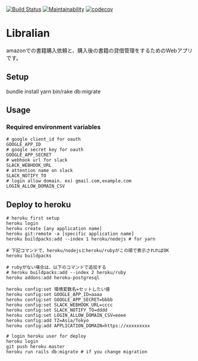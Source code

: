 [![Build Status](https://travis-ci.org/yukimura1227/librarian.svg?branch=master)](https://travis-ci.org/yukimura1227/librarian)
[![Maintainability](https://api.codeclimate.com/v1/badges/93ebeb3317a4dce2fd84/maintainability)](https://codeclimate.com/github/yukimura1227/librarian/maintainability)
[![codecov](https://codecov.io/gh/yukimura1227/librarian/branch/master/graph/badge.svg)](https://codecov.io/gh/yukimura1227/librarian)

# Libralian
amazonでの書籍購入依頼と、購入後の書籍の貸借管理をするためのWebアプリです。


## Setup
bundle install
yarn
bin/rake db:migrate


## Usage

### Required environment variables
```
# google client_id for oauth
GOOGLE_APP_ID
# google secret key for oauth
GOOGLE_APP_SECRET
# webhook url for slack
SLACK_WEBHOOK_URL
# attention name on slack
SLACK_NOTIFY_TO
# login allow domain. ex) gmail.com,example.com
LOGIN_ALLOW_DOMAIN_CSV
```

## Deploy to heroku

```
# heroku first setup
heroku login
heroku create [any application name]
heroku git:remote -a [specific application name]
heroku buildpacks:add --index 1 heroku/nodejs # for yarn

# 下記コマンドで、heroku/nodejsとheroku/rubyがこの順で表示されればOK
heroku buildpacks

# rubyがない場合は、以下のコマンドで追加する
# heroku buildpacks:add --index 2 heroku/ruby
heroku addons:add heroku-postgresql

heroku config:set 環境変数名=セットしたい値
heroku config:set GOOGLE_APP_ID=aaaa
heroku config:set GOOGLE_APP_SECRET=bbbb
heroku config:set SLACK_WEBHOOK_URL=cccc
heroku config:set SLACK_NOTIFY_TO=dddd
heroku config:set LOGIN_ALLOW_DOMAIN_CSV=eeee
heroku config:add TZ=Asia/Tokyo
heroku config:add APPLICATION_DOMAIN=https://xxxxxxxxx
```

```
# login heroku user for deploy
heroku login
git push heroku master
heroku run rails db:migrate # if you change migration
```
